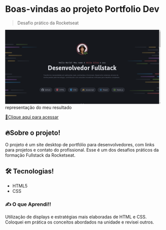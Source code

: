 # Boas-vindas ao projeto Portfolio Dev
> Desafio prático da Rocketseat

![preview](.github/preview.png)
representação do meu resultado

[🔗Clique aqui para acessar](https://atilacsilva.github.io/portfolioDev) 

## 🔥Sobre o projeto!
O projeto é um site desktop de portfólio para desenvolvedores, com links para projetos e contato do profissional. Esse é um dos desafios práticos da formação Fullstack da Rocketseat.


## 🛠️ Tecnologias!
- HTML5
- CSS


### ✍️ O que Aprendi!!
Utilização de displays e estratégias mais elaboradas de HTML e CSS. Coloquei em prática os conceitos abordados na unidade e revisei outros.